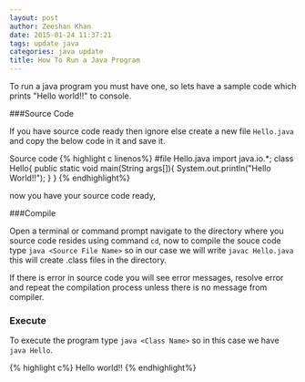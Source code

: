 ```yaml
---
layout: post
author: Zeeshan Khan
date: 2015-01-24 11:37:21
tags: update java 
categories: java update
title: How To Run a Java Program
---
```


To run a java program you must have one, so lets have a sample code which prints "Hello world!!" to console.

###Source Code

If you have source code ready then ignore else create a new file `Hello.java` and copy the below code in it and save it.

Source code
{% highlight c linenos%}
#file Hello.java
import java.io.*;
class Hello{
public static void main(String args[]){
 System.out.println("Hello World!!");
}
}
{% endhighlight%}

now you have your source code ready, 

###Compile

Open a terminal or command prompt navigate to the directory where you source code resides using command `cd`, now to compile the souce code type `java <Source File Name>` so in our case we will write `javac Hello.java` this will create .class files in the directory.

If there is error in source code you will see error messages, resolve error and repeat the compilation process unless there is no message from compiler.

### Execute

 To execute the program type `java <Class Name>` so in this case we have `java Hello`.

{% highlight c%}
Hello world!!
{% endhighlight%}